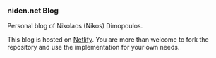 ### niden.net Blog

Personal blog of Nikolaos (Nikos) Dimopoulos.

This blog is hosted on [Netlify](https://netlify.com). You are more than 
welcome to fork the repository and use the implementation for your own needs.

